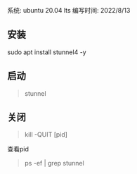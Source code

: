 系统: ubuntu 20.04 lts
编写时间: 2022/8/13

## 安装

sudo apt install stunnel4 -y

## 启动

>stunnel

## 关闭

>kill -QUIT [pid]

查看pid

>ps -ef | grep stunnel

